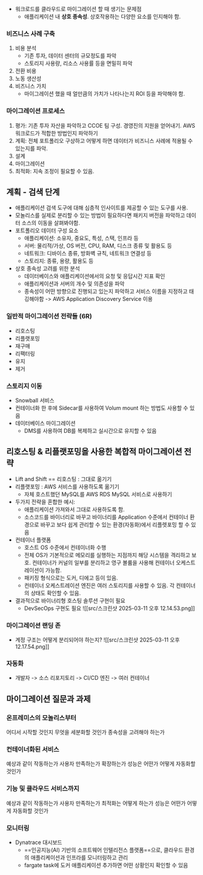 - 워크로드를 클라우드로 마이그레이션 할 때 생기는 문제점
	- 애플리케이션 내 **상호 종속성**. 상호작용하는 다양한 요소를 인지해야 함. 

### 비즈니스 사례 구축
1. 비용 분석
	- 기존 투자, 데이터 센터의 규모정도를 파악
	- 스토리지 사용량, 리소스 사용률 등을 면밀히 파악
2. 전환 비용
3. 노동 생산성
4. 비즈니스 가치
	- 마이그레이션 했을 때 얼만큼의 가치가 나타나는지 ROI 등을 파악해야 함.

### 마이그레이션 프로세스
1. 평가: 기존 투자 자산을 파악하고 CCOE 팀 구성. 경영진의 지원을 얻어내기. AWS 워크로드가 적합한 방법인지 파악하기
2. 계획: 전체 포트폴리오 구상하고 어떻게 하면 데이터가 비즈니스 사례에 적용될 수 있는지를 파악. 
3. 설계
4. 마이그레이션
5. 최적화: 지속 조정이 필요할 수 있음.

## 계획 - 검색 단계
- 애플리케이션 검색 도구에 대해 심층적 인사이트를 제공할 수 있는 도구를 사용. 
- 모놀리스를 실제로 분리할 수 있는 방법이 필요하다면 패키지 버전을 파악하고 데이터 소스의 이동을 살펴봐야함.
- 포트폴리오 데이터 구성 요소
	- 애플리케이션: 소유자, 중요도, 특성, 스택, 인프라 등
	- 서버: 물리적/가상, OS 버전, CPU, RAM, 디스크 종류 및 활용도 등
	- 네트워크: 디바이스 종류, 방화벽 규칙, 네트워크 연결성 등
	- 스토리지: 종류, 용량, 활용도 등
- 상호 종속성 고려를 위한 분석
	- 데이터베이스와 애플리케이션에서의 요청 및 응답시간 지표 확인
	- 애플리케이션과 서버의 개수 및 의존성을 파악
	- 종속성이 어떤 방향으로 진행되고 있는지 파악하고 서비스 이름을 지정하고 태깅해야함
	-> AWS Application Discovery Service 이용

### 일반적 마이그레이션 전략들 (6R)
- 리호스팅
- 리플랫포밍
- 재구매
- 리팩터링
- 유지
- 제거

### 스토리지 이동
- Snowball 서비스
- 컨테이너화 한 후에 Sidecar를 사용하여 Volum mount 하는 방법도 사용할 수 있음
- 데이터베이스 마이그레이션
	- DMS를 사용하여 DB를 복제하고 실시간으로 유지할 수 있음

## 리호스팅 & 리플랫포밍을 사용한 복합적 마이그레이션 전략
- Lift and Shift == 리호스팅 : 그대로 옮기기
-  리플랫포밍 : AWS 서비스를 사용하도록 옮기기
	- 자체 호스트했던 MySQL를 AWS RDS MySQL 서비스로 사용하기
- 두가지 전략을 혼합한 예시: 
	- 애플리케이션 가져와서 그대로 사용하도록 함.
	- 소스코드를 바이너리로 바꾸고 바이너리를 Application 수준에서 컨테이너 환경으로 바꾸고 보다 쉽게 관리할 수 있는 환경(자동화)에서 리플렛포밍 할 수 있음
- 컨테이너 플랫폼
	- 호스트 OS 수준에서 컨테이너화 수행
	- 전체 OS가 기본적으로 메모리를 실행하는 지점까지 해당 시스템을 격리하고 보호. 컨테이너가 커널의 일부를 분리하고 영구 볼륨을 사용해 컨테이너 오케스트레이션이 가능함.
	- 패키징 형식으로는 도커, 디에고 등이 있음.
	- 컨테이너 오케스트레이션 엔진은 여러 스토리지를 사용할 수 있음. 각 컨테이너의 상태도 확인할 수 있음.
- 결과적으로 바이너리형 호스팅 솔루션 구현이 필요
	- DevSecOps 구현도 필요
![[src/스크린샷 2025-03-11 오후 12.14.53.png]]

### 마이그레이션 랜딩 존
- 계정 구조는 어떻게 분리되어야 하는지?
![[src/스크린샷 2025-03-11 오후 12.17.54.png]]

### 자동화
- 개발자 -> 소스 리포지토리 -> CI/CD 엔진 -> 여러 컨테이너

## 마이그레이션 질문과 과제
### 온프레미스의 모놀리스부터
어디서 시작할 것인지
무엇을 세분화할 것인가
종속성을 고려해야 하는가

### 컨테이너화된 서비스
예상과 같이 작동하는가
사용자 만족하는가
확장하는가
성능은 어떤가
어떻게 자동화할 것인가

### 기능 및 클라우드 서비스까지
예상과 같이 작동하는가
사용자 만족하는가
최적화는 어떻게 하는가
성능은 어떤가
어떻게 자동화할 것인가

### 모니터링
- Dynatrace 대시보드
	- ==인공지능(AI) 기반의 소프트웨어 인텔리전스 플랫폼==으로, 클라우드 환경의 애플리케이션과 인프라를 모니터링하고 관리
	- fargate task에 도커 애플리케이션 추가하면 어떤 상황인지 확인할 수 있음

